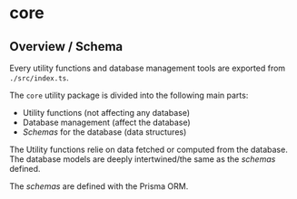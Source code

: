# core

## Overview / Schema

Every utility functions and database management tools are exported from `./src/index.ts`.

The `core` utility package is divided into the following main parts:

- Utility functions (not affecting any database)
- Database management (affect the database)
- _Schemas_ for the database (data structures)

The Utility functions relie on data fetched or computed from the database.
The database models are deeply intertwined/the same as the _schemas_ defined.

The _schemas_ are defined with the Prisma ORM.
